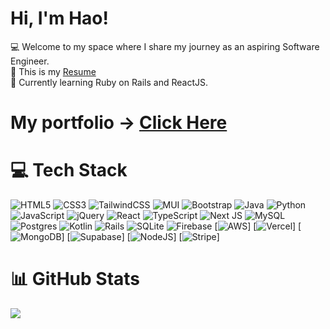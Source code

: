 <!--
**Haothai1/Haothai1** is a ✨ _special_ ✨ repository because its `README.md` (this file) appears on your GitHub profile.
-->

# Hi, I'm Hao!
:computer: Welcome to my space where I share my journey as an aspiring Software Engineer.<br/>
:newspaper: This is my [Resume](https://github.com/user-attachments/files/17067696/resume_master___Full_stack_.2.pdf)<br/> 
💭 Currently learning Ruby on Rails and ReactJS.<br/>
# My portfolio -> [Click Here](https://portfolio-git-main-haothai1s-projects.vercel.app/)<br/>

# 💻 Tech Stack
![HTML5](https://img.shields.io/badge/html5-%23E34F26.svg?style=for-the-badge&logo=html5&logoColor=white)
![CSS3](https://img.shields.io/badge/css3-%231572B6.svg?style=for-the-badge&logo=css3&logoColor=white)
![TailwindCSS](https://img.shields.io/badge/tailwindcss-%2338B2AC.svg?style=for-the-badge&logo=tailwind-css&logoColor=white)
![MUI](https://img.shields.io/badge/MUI-%230081CB.svg?style=for-the-badge&logo=mui&logoColor=white)
![Bootstrap](https://img.shields.io/badge/bootstrap-%238511FA.svg?style=for-the-badge&logo=bootstrap&logoColor=white)
![Java](https://img.shields.io/badge/java-%23ED8B00.svg?style=for-the-badge&logo=openjdk&logoColor=white)
![Python](https://img.shields.io/badge/python-3670A0?style=for-the-badge&logo=python&logoColor=ffdd54)
![JavaScript](https://img.shields.io/badge/javascript-%23323330.svg?style=for-the-badge&logo=javascript&logoColor=%23F7DF1E)
![jQuery](https://img.shields.io/badge/jquery-%230769AD.svg?style=for-the-badge&logo=jquery&logoColor=white)
![React](https://img.shields.io/badge/react-%2320232a.svg?style=for-the-badge&logo=react&logoColor=%2361DAFB)
![TypeScript](https://img.shields.io/badge/typescript-%23007ACC.svg?style=for-the-badge&logo=typescript&logoColor=white)
![Next JS](https://img.shields.io/badge/Next-black?style=for-the-badge&logo=next.js&logoColor=white)
![MySQL](https://img.shields.io/badge/mysql-4479A1.svg?style=for-the-badge&logo=mysql&logoColor=white)
![Postgres](https://img.shields.io/badge/postgres-%23316192.svg?style=for-the-badge&logo=postgresql&logoColor=white)
![Kotlin](https://img.shields.io/badge/kotlin-%237F52FF.svg?style=for-the-badge&logo=kotlin&logoColor=white) 
![Rails](https://img.shields.io/badge/rails-%23CC0000.svg?style=for-the-badge&logo=ruby-on-rails&logoColor=white)
![SQLite](https://img.shields.io/badge/sqlite-%2307405e.svg?style=for-the-badge&logo=sqlite&logoColor=white)
![Firebase](https://img.shields.io/badge/firebase-%23039BE5.svg?style=for-the-badge&logo=firebase)
[![AWS](https://img.shields.io/badge/AWS-%23FF9900.svg?logo=amazon-web-services&logoColor=white)]
[![Vercel](https://img.shields.io/badge/Vercel-%23000000.svg?logo=vercel&logoColor=white)]
[![MongoDB](https://img.shields.io/badge/MongoDB-%234ea94b.svg?logo=mongodb&logoColor=white)]
[![Supabase](https://img.shields.io/badge/Supabase-3FCF8E?logo=supabase&logoColor=fff)]
[![NodeJS](https://img.shields.io/badge/Node.js-6DA55F?logo=node.js&logoColor=white)]
[![Stripe](https://img.shields.io/badge/Stripe-5851DD?logo=stripe&logoColor=fff)]





# 📊 GitHub Stats
![](https://github-readme-stats.vercel.app/api?username=Haothai1&theme=radical&hide_border=false&include_all_commits=true&count_private=true)<br/>
